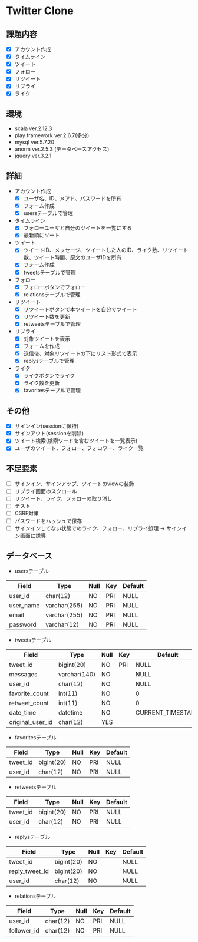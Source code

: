 # Twitter Clone 

## 課題内容
- [x] アカウント作成
- [x] タイムライン
- [x] ツイート
- [x] フォロー
- [x] リツイート
- [x] リプライ
- [x] ライク

## 環境
* scala ver.2.12.3
* play framework ver.2.6.7(多分)
* mysql ver.5.7.20
* anorm ver.2.5.3 (データベースアクセス)
* jquery ver.3.2.1

## 詳細
* アカウント作成
  - [x] ユーザ名、ID、メアド、パスワードを所有
  - [x] フォーム作成
  - [x] usersテーブルで管理
* タイムライン
  - [x] フォローユーザと自分のツイートを一覧にする
  - [x] 最新順にソート
* ツイート
  - [x] ツイートID、メッセージ、ツイートした人のID、ライク数、リツイート数、ツイート時間、原文のユーザIDを所有
  - [x] フォーム作成
  - [x] tweetsテーブルで管理
* フォロー
  - [x] フォローボタンでフォロー
  - [x] relationsテーブルで管理
* リツイート
  - [x] リツイートボタンで本ツイートを自分でツイート
  - [x] リツイート数を更新
  - [x] retweetsテーブルで管理
* リプライ
  - [x] 対象ツイートを表示
  - [x] フォームを作成
  - [x] 送信後、対象リツイートの下にリスト形式で表示
  - [x] replysテーブルで管理
* ライク
  - [x] ライクボタンでライク
  - [x] ライク数を更新
  - [x] favoritesテーブルで管理

## その他
- [x] サインイン(sessionに保持)
- [x] サインアウト(sessionを削除)
- [x] ツイート検索(検索ワードを含むツイートを一覧表示)
- [x] ユーザのツイート、フォロー、フォロワー、ライク一覧

## 不足要素
- [ ] サインイン、サインアップ、ツイートのviewの装飾
- [ ] リプライ画面のスクロール
- [ ] リツイート、ライク、フォローの取り消し
- [ ] テスト
- [ ] CSRF対策
- [ ] パスワードをハッシュで保存
- [ ] サインインしてない状態でのライク、フォロー、リプライ処理 
      -> サインイン画面に誘導

## データベース
* usersテーブル

| Field | Type | Null| Key | Default |
| ----- | ---- | --- | --- | --- |
| user_id | char(12) | NO | PRI | NULL
| user_name | varchar(255) | NO | PRI | NULL
| email | varchar(255) | NO | PRI | NULL
| password | varchar(12) | NO | PRI | NULL
* tweetsテーブル

| Field | Type | Null| Key | Default | Extra |
| ----- | ---- | --- | --- | --- | --- |
| tweet_id | bigint(20) | NO | PRI | NULL | auto_increment
| messages | varchar(140) | NO |  | NULL | 
| user_id | char(12) | NO |  | NULL | 
| favorite_count | int(11) | NO |  | 0 | 
| retweet_count | int(11) | NO |  | 0 | 
| date_time | datetime | NO |  | CURRENT_TIMESTAMP | 
| original_user_id | char(12) | YES |  |  | 

* favoritesテーブル

| Field | Type | Null| Key | Default |
| ----- | ---- | --- | --- | --- |
| tweet_id | bigint(20) | NO | PRI | NULL
| user_id | char(12) | NO | PRI | NULL
* retweetsテーブル

| Field | Type | Null| Key | Default |
| ----- | ---- | --- | --- | --- |
| tweet_id | bigint(20) | NO | PRI | NULL
| user_id | char(12) | NO | PRI | NULL
* replysテーブル

| Field | Type | Null| Key | Default |
| ----- | ---- | --- | --- | --- |
| tweet_id | bigint(20) | NO | | NULL
| reply_tweet_id | bigint(20) | NO | | NULL
| user_id | char(12) | NO | | NULL
* relationsテーブル

| Field | Type | Null| Key | Default |
| ----- | ---- | --- | --- | --- |
| user_id | char(12) | NO | PRI | NULL
| follower_id | char(12) | NO | PRI | NULL
